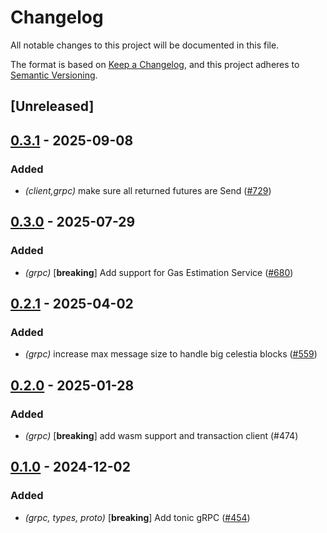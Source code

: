 # Changelog

All notable changes to this project will be documented in this file.

The format is based on [Keep a Changelog](https://keepachangelog.com/en/1.0.0/),
and this project adheres to [Semantic Versioning](https://semver.org/spec/v2.0.0.html).

## [Unreleased]

## [0.3.1](https://github.com/eigerco/lumina/compare/celestia-grpc-macros-v0.3.0...celestia-grpc-macros-v0.3.1) - 2025-09-08

### Added

- *(client,grpc)* make sure all returned futures are Send ([#729](https://github.com/eigerco/lumina/pull/729))

## [0.3.0](https://github.com/eigerco/lumina/compare/celestia-grpc-macros-v0.2.1...celestia-grpc-macros-v0.3.0) - 2025-07-29

### Added

- *(grpc)* [**breaking**] Add support for Gas Estimation Service ([#680](https://github.com/eigerco/lumina/pull/680))

## [0.2.1](https://github.com/eigerco/lumina/compare/celestia-grpc-macros-v0.2.0...celestia-grpc-macros-v0.2.1) - 2025-04-02

### Added

- *(grpc)* increase max message size to handle big celestia blocks ([#559](https://github.com/eigerco/lumina/pull/559))

## [0.2.0](https://github.com/eigerco/lumina/compare/celestia-grpc-macros-v0.1.0...celestia-grpc-macros-v0.2.0) - 2025-01-28

### Added

- *(grpc)* [**breaking**] add wasm support and transaction client (#474)

## [0.1.0](https://github.com/eigerco/lumina/releases/tag/celestia-grpc-macros-v0.1.0) - 2024-12-02

### Added

- *(grpc, types, proto)* [**breaking**] Add tonic gRPC ([#454](https://github.com/eigerco/lumina/pull/454))
